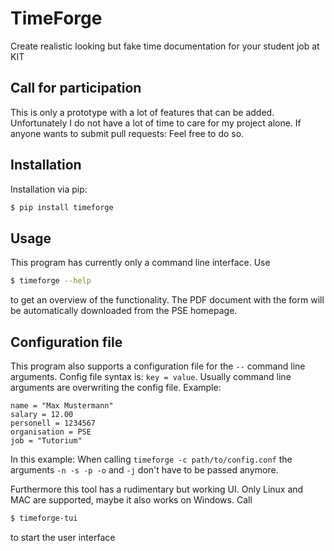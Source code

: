 # TimeForge
Create realistic looking but fake time documentation for your student job at KIT

## Call for participation

This is only a prototype with a lot of features that can be added. Unfortunately I do not have a lot of time to care for my project alone. If anyone wants to submit pull requests: Feel free to do so. 

## Installation

Installation via pip:

``` bash
$ pip install timeforge
```


## Usage

This program has currently only a command line interface. Use

``` bash
$ timeforge --help
```

to get an overview of the functionality. The PDF document with the form will be automatically downloaded from the PSE homepage.

## Configuration file

This program also supports a configuration file for the `--` command line arguments. Config file syntax is: `key = value`. Usually command line arguments are overwriting the config file. Example:

```
name = "Max Mustermann"
salary = 12.00
personell = 1234567
organisation = PSE
job = "Tutorium"
```

In this example: When calling `timeforge -c path/to/config.conf` the arguments `-n -s -p -o` and `-j` don't have to be passed anymore.

Furthermore this tool has a rudimentary but working UI. Only Linux and MAC are supported, maybe it also works on Windows. Call

``` bash
$ timeforge-tui
```

to start the user interface
